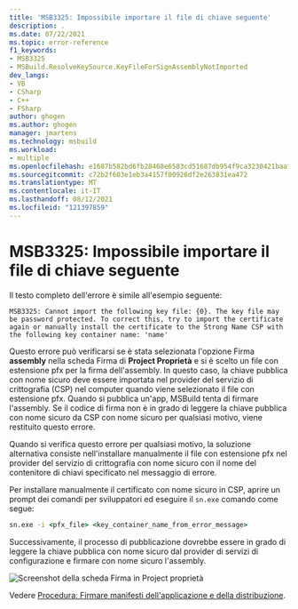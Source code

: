 ```yaml
---
title: 'MSB3325: Impossibile importare il file di chiave seguente'
description: .
ms.date: 07/22/2021
ms.topic: error-reference
f1_keywords:
- MSB3325
- MSBuild.ResolveKeySource.KeyFileForSignAssemblyNotImported
dev_langs:
- VB
- CSharp
- C++
- FSharp
author: ghogen
ms.author: ghogen
manager: jmartens
ms.technology: msbuild
ms.workload:
- multiple
ms.openlocfilehash: e1687b582bd6fb28468e6583cd51687db954f9ca3230421baafde60627bd4624
ms.sourcegitcommit: c72b2f603e1eb3a4157f00926df2e263831ea472
ms.translationtype: MT
ms.contentlocale: it-IT
ms.lasthandoff: 08/12/2021
ms.locfileid: "121397859"
---
```

# <a name="msb3325-cannot-import-the-following-key-file"></a>MSB3325: Impossibile importare il file di chiave seguente

Il testo completo dell'errore è simile all'esempio seguente:

```output
MSB3325: Cannot import the following key file: {0}. The key file may be password protected. To correct this, try to import the certificate again or manually install the certificate to the Strong Name CSP with the following key container name: 'name'
```

Questo errore può verificarsi se è stata  selezionata l'opzione Firma **assembly** nella scheda Firma di **Project Proprietà** e si è scelto un file con estensione pfx per la firma dell'assembly. In questo caso, la chiave pubblica con nome sicuro deve essere importata nel provider del servizio di crittografia (CSP) nel computer quando viene selezionato il file con estensione pfx. Quando si pubblica un'app, MSBuild tenta di firmare l'assembly. Se il codice di firma non è in grado di leggere la chiave pubblica con nome sicuro da CSP con nome sicuro per qualsiasi motivo, viene restituito questo errore.

Quando si verifica questo errore per qualsiasi motivo, la soluzione alternativa consiste nell'installare manualmente il file con estensione pfx nel provider del servizio di crittografia con nome sicuro con il nome del contenitore di chiavi specificato nel messaggio di errore.

Per installare manualmente il certificato con nome sicuro in CSP, aprire un prompt dei comandi per sviluppatori ed eseguire il `sn.exe` comando come segue:

```cmd
sn.exe -i <pfx_file> <key_container_name_from_error_message>
```

Successivamente, il processo di pubblicazione dovrebbe essere in grado di leggere la chiave pubblica con nome sicuro dal provider di servizi di configurazione e firmare con nome sicuro l'assembly.

![Screenshot della scheda Firma in Project proprietà](media/msb3325/signing-sign-the-assembly.png)

Vedere [Procedura: Firmare manifesti dell'applicazione e della distribuzione](../../ide/how-to-sign-application-and-deployment-manifests.md).
